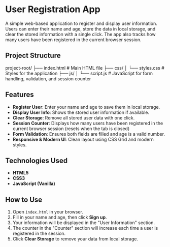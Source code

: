 # User Registration App

A simple web-based application to register and display user information. Users can enter their name and age, store the data in local storage, and clear the stored information with a single click. The app also tracks how many users have been registered in the current browser session.

## Project Structure

project-root/
├── index.html # Main HTML file
├── css/
│ └── styles.css # Styles for the application
├── js/
│ └── script.js # JavaScript for form handling, validation, and session counter

## Features

- **Register User**: Enter your name and age to save them in local storage.
- **Display User Info**: Shows the stored user information if available.
- **Clear Storage**: Remove all stored user data with one click.
- **Session Counter**: Displays how many users have been registered in the current browser session (resets when the tab is closed)
- **Form Validation**: Ensures both fields are filled and age is a valid number.
- **Responsive & Modern UI**: Clean layout using CSS Grid and modern styles.

## Technologies Used

- **HTML5**
- **CSS3**
- **JavaScript (Vanilla)**

## How to Use

1. Open `index.html` in your browser.
2. Fill in your name and age, then click **Sign up**.
3. Your information will be displayed in the "User Information" section.
4. The counter in the "Counter" section will increase each time a user is registered in the session.
5. Click **Clear Storage** to remove your data from local storage.
